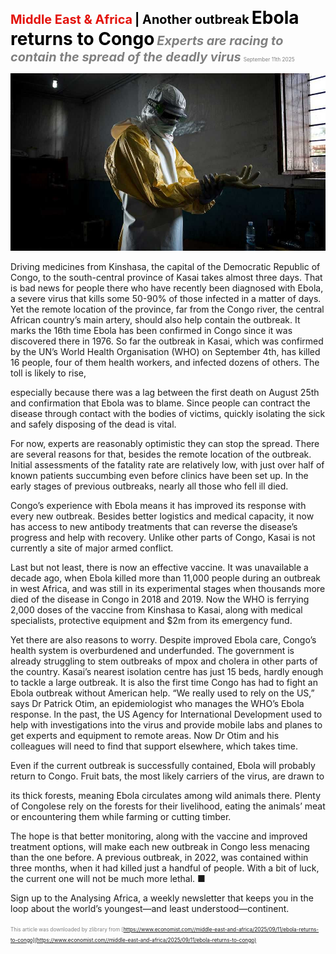 <span style="color:#E3120B; font-size:14.9pt; font-weight:bold;">Middle East & Africa</span> <span style="color:#000000; font-size:14.9pt; font-weight:bold;">| Another outbreak</span>
<span style="color:#000000; font-size:21.0pt; font-weight:bold;">Ebola returns to Congo</span>
<span style="color:#808080; font-size:14.9pt; font-weight:bold; font-style:italic;">Experts are racing to contain the spread of the deadly virus</span>
<span style="color:#808080; font-size:6.2pt;">September 11th 2025</span>

![](../images/035_Ebola_returns_to_Congo/p0144_img01.jpeg)

Driving medicines from Kinshasa, the capital of the Democratic Republic of Congo, to the south-central province of Kasai takes almost three days. That is bad news for people there who have recently been diagnosed with Ebola, a severe virus that kills some 50-90% of those infected in a matter of days. Yet the remote location of the province, far from the Congo river, the central African country’s main artery, should also help contain the outbreak. It marks the 16th time Ebola has been confirmed in Congo since it was discovered there in 1976. So far the outbreak in Kasai, which was confirmed by the UN’s World Health Organisation (WHO) on September 4th, has killed 16 people, four of them health workers, and infected dozens of others. The toll is likely to rise,

especially because there was a lag between the first death on August 25th and confirmation that Ebola was to blame. Since people can contract the disease through contact with the bodies of victims, quickly isolating the sick and safely disposing of the dead is vital.

For now, experts are reasonably optimistic they can stop the spread. There are several reasons for that, besides the remote location of the outbreak. Initial assessments of the fatality rate are relatively low, with just over half of known patients succumbing even before clinics have been set up. In the early stages of previous outbreaks, nearly all those who fell ill died.

Congo’s experience with Ebola means it has improved its response with every new outbreak. Besides better logistics and medical capacity, it now has access to new antibody treatments that can reverse the disease’s progress and help with recovery. Unlike other parts of Congo, Kasai is not currently a site of major armed conflict.

Last but not least, there is now an effective vaccine. It was unavailable a decade ago, when Ebola killed more than 11,000 people during an outbreak in west Africa, and was still in its experimental stages when thousands more died of the disease in Congo in 2018 and 2019. Now the WHO is ferrying 2,000 doses of the vaccine from Kinshasa to Kasai, along with medical specialists, protective equipment and $2m from its emergency fund.

Yet there are also reasons to worry. Despite improved Ebola care, Congo’s health system is overburdened and underfunded. The government is already struggling to stem outbreaks of mpox and cholera in other parts of the country. Kasai’s nearest isolation centre has just 15 beds, hardly enough to tackle a large outbreak. It is also the first time Congo has had to fight an Ebola outbreak without American help. “We really used to rely on the US,” says Dr Patrick Otim, an epidemiologist who manages the WHO’s Ebola response. In the past, the US Agency for International Development used to help with investigations into the virus and provide mobile labs and planes to get experts and equipment to remote areas. Now Dr Otim and his colleagues will need to find that support elsewhere, which takes time.

Even if the current outbreak is successfully contained, Ebola will probably return to Congo. Fruit bats, the most likely carriers of the virus, are drawn to

its thick forests, meaning Ebola circulates among wild animals there. Plenty of Congolese rely on the forests for their livelihood, eating the animals’ meat or encountering them while farming or cutting timber.

The hope is that better monitoring, along with the vaccine and improved treatment options, will make each new outbreak in Congo less menacing than the one before. A previous outbreak, in 2022, was contained within three months, when it had killed just a handful of people. With a bit of luck, the current one will not be much more lethal. ■

Sign up to the Analysing Africa, a weekly newsletter that keeps you in the loop about the world’s youngest—and least understood—continent.

<span style="color:#808080; font-size:6.2pt;">This article was downloaded by zlibrary from [https://www.economist.com//middle-east-and-africa/2025/09/11/ebola-returns-to-congo](https://www.economist.com//middle-east-and-africa/2025/09/11/ebola-returns-to-congo)</span>